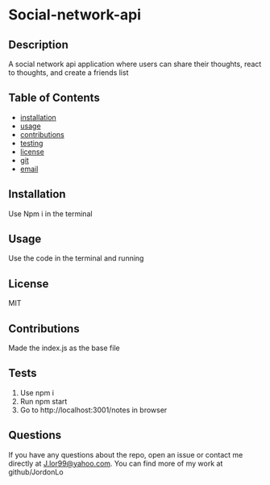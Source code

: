 # Social-network-api
  
  ## Description
  A social network api application where users can share their thoughts, react to thoughts, and create a friends list
  
  ## Table of Contents
  * [installation](#installation)
  * [usage](#usage)
  * [contributions](#contributions)
  * [testing](#testing)
  * [license](#license)
  * [git](#git)
  * [email](#email)
  
  ## Installation
  Use Npm i in the terminal
  
  ## Usage
  Use the code in the terminal and running 

  ## License
  MIT

  ## Contributions
  Made the index.js as the base file

  ## Tests
  1. Use npm i
  2. Run npm start
  3. Go to http://localhost:3001/notes in browser
  
  ## Questions
  If you have any questions about the repo, open an issue or contact me directly at J.lor99@yahoo.com. You can find more of my work at github/JordonLo